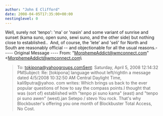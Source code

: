 ```yaml
---
author: "John E Clifford"
date: 2008-04-05T17:35:00+00:00
nestinglevel: 0
---
```

Well, surely not 'tenpo': 'ma' or 'nasin' and some variant of sunrise and sunset (kama suno, open suno, sewi suno, and the other side) but nothing close to established..  And, of course, the 'lete' and 'seli' for North and South are reasonably official --
 and objectionable for all the usual reasons.-----
 Original Message ----
From: "[MorphemeAddict@wmconnect.com](mailto://MorphemeAddict@wmconnect.com)" <[MorphemeAddict@wmconnect.com](mailto://MorphemeAddict@wmconnect.com)\
>To: [tokipona@yahoogroups.comSent](mailto://tokipona@yahoogroups.comSent): Saturday, April 5, 2008 12:14:32 PMSubject: Re: \[tokipona\] language without left/rightIn a message dated 4/5/2008 10:32:50 AM Central Daylight Time, kali9putra@yahoo. com writes:
Which brings us back to the ever popular questions of how to say the compass points.I thought that was (sort of) established with "tenpo pi suno kama" (east) and "tenpo pi suno awen" (west).jan Setepo / stevo You rock. That's why Blockbuster's offering you one month of Blockbuster Total Access, No Cost.